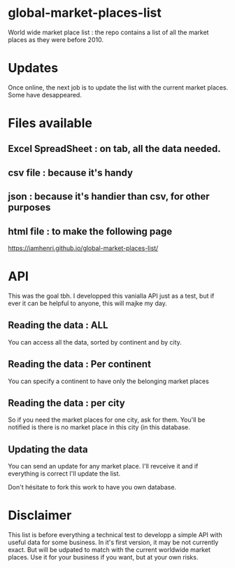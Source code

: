 # global-market-places-list
World wide market place list : the repo contains a list of all the market places as they were before 2010. 

# Updates
Once online, the next job is to update the list with the current market places. Some have desappeared. 


# Files available
## Excel SpreadSheet : on tab, all the data needed. 
## csv file : because it's handy
## json : because it's handier than csv, for other purposes
## html file : to make the following page


https://iamhenri.github.io/global-market-places-list/

# API 
This was the goal tbh. I developped this vanialla API just as a test, but if ever it can be helpful to anyone, this will majke my day. 

## Reading the data : ALL
You can access all the data, sorted by continent and by city. 

## Reading the data : Per continent
You can specify a continent to have only the belonging market places 

## Reading the data : per city
So if you need the market places for one city, ask for them. You'll be notified is there is no market place in this city (in this database. 

## Updating the data 
You can send an update for any market place. I'll revceive it and if everything is correct I'll update the list. 

Don't hésitate to fork this work to have you own database. 


# Disclaimer
This list is before everything a technical test to developp a simple API with useful data for some business. In it's first version, it may be not currently exact. But will be udpated to match with the current worldwide market places. Use it for your business if you want, but at your own risks. 
